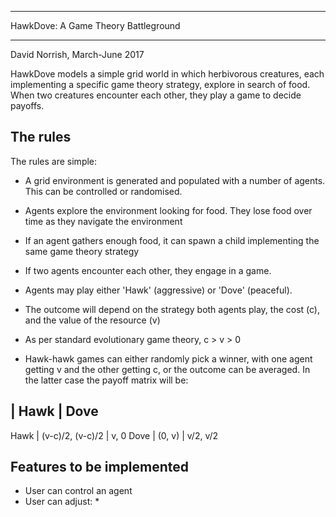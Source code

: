 ************************************
HawkDove: A Game Theory Battleground
************************************
David Norrish, March-June 2017

HawkDove models a simple grid world in which herbivorous creatures, each implementing a specific game theory strategy,
explore in search of food. When two creatures encounter each other, they play a game to decide payoffs.

## The rules
The rules are simple:

* A grid environment is generated and populated with a number of agents. This can be controlled or randomised.
* Agents explore the environment looking for food. They lose food over time as they navigate the environment
* If an agent gathers enough food, it can spawn a child implementing the same game theory strategy

* If two agents encounter each other, they engage in a game.
* Agents may play either 'Hawk' (aggressive) or 'Dove' (peaceful).
* The outcome will depend on the strategy both agents play, the cost (c), and the value of the resource (v)
* As per standard evolutionary game theory, c > v > 0
* Hawk-hawk games can either randomly pick a winner, with one agent getting v and the other getting c,
  or the outcome can be averaged. In the latter case the payoff matrix will be:

 | Hawk | Dove
 -------------
 Hawk | (v-c)/2, (v-c)/2 | v, 0
 Dove | (0, v) | v/2, v/2
 
 ## Features to be implemented
 * User can control an agent
 * User can adjust:
   * 
 